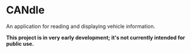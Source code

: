 # CANdle
An application for reading and displaying vehicle information.

**This project is in very early development; it's not currently intended for public use.**